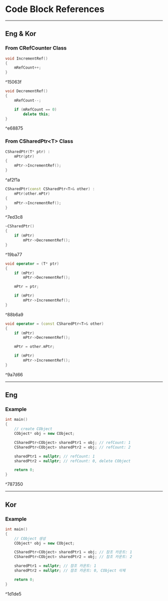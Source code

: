 # Code Block References
---
## Eng & Kor

### From CRefCounter Class
```cpp
void IncrementRef()
{
	mRefCount++;
}
```

^15063f

```cpp
void DecrementRef()
{
	mRefCount--;

	if (mRefCount == 0)
		delete this;
}
```

^e68875

### From CSharedPtr\<T> Class
```cpp
CSharedPtr(T* ptr) :
	mPtr(ptr)
{
	mPtr->IncrementRef();
}
```

^af2f1a

```cpp
CSharedPtr(const CSharedPtr<T>& other) :
	mPtr(other.mPtr)
{
	mPtr->IncrementRef();
}
```

^7ed3c8

```cpp
~CSharedPtr()
{
	if (mPtr)
		mPtr->DecrementRef();
}
```

^19ba77

```cpp
void operator = (T* ptr)
{
	if (mPtr)
		mPtr->DecrementRef();

	mPtr = ptr;

	if (mPtr)
		mPtr->IncrementRef();
}
```

^88b6a9

```cpp
void operator = (const CSharedPtr<T>& other)
{
	if (mPtr)
		mPtr->DecrementRef();

	mPtr = other.mPtr;

	if (mPtr)
		mPtr->IncrementRef();
}
```

^9a7d66

---
## Eng

### Example

```cpp
int main()
{
	// create CObject
	CObject* obj = new CObject;

	CSharedPtr<CObject> sharedPtr1 = obj; // refCount: 1
	CSharedPtr<CObject> sharedPtr2 = obj; // refCount: 2

	sharedPtr1 = nullptr; // refCount: 1
	sharedPtr2 = nullptr; // refCount: 0, delete CObject

	return 0;
}
```

^787350

---
## Kor

### Example

```cpp
int main()
{
	// CObject 생성
	CObject* obj = new CObject;

	CSharedPtr<CObject> sharedPtr1 = obj; // 참조 카운트: 1
	CSharedPtr<CObject> sharedPtr2 = obj; // 참조 카운트: 2

	sharedPtr1 = nullptr; // 참조 카운트: 1
	sharedPtr2 = nullptr; // 참조 카운트: 0, CObject 삭제

	return 0;
}
```

^1d1de5
